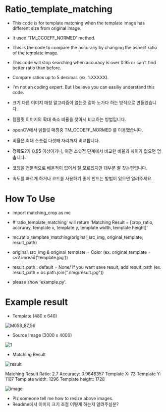 # Ratio_template_matching
* This code is for template matching when the template image has different size from original image.
* It used 'TM_CCOEFF_NORMED' method.
* This is the code to compare the accuracy by changing the aspect ratio of the template image.
* This code will stop searching when accuracy is over 0.95 or can't find better ratio than before.
* Compare ratios up to 5 decimal. (ex. 1.XXXXX).

* I'm not an coding expert. But I believe you can easiliy understand this code.


* 크기 다른 이미지 매칭 알고리즘이 없는것 같아 노가다 하는 방식으로 만들었습니다.
* 템플릿 이미지의 확대 축소 비율을 찾아서 비교하는 방법입니다.
* openCV에서 템플릿 매칭중 TM_CCOEFF_NORMED 를 이용했습니다.
* 비율은 최대 소숫점 다섯째 자리까지 비교합니다.
* 정확도?가 0.95 이상이거나, 이전 소숫점 단계에서 비교한 비율과 차이가 없으면 멈춥니다.
* 코딩을 전문적으로 배운적이 없어서 잘 모르겠지만 대부분 잘 찾는편입니다.
* 속도를 빠르게 하거나 코드를 사용하기 좋게 만드는 방법이 있으면 알려주세요.


# How To Use
- import matching_crop as mc

- #'ratio_template_matching' will return 'Matching Result = [crop_ratio, accruray, template x, template y, template width, template height]'
- mc.ratio_template_matching(original_src_img, original_template, result_path)

- original_src_img & original_template = Color (ex. original_template = cv2.imread('template.jpg'))
- result_path :  default = None/  if you want save result, add result_path (ex. result_path = os.path.join("./img/result.jpg"))

- please show 'example.py'.


# Example result
* Template (480 x 640)

![M053_87_56](https://user-images.githubusercontent.com/80665546/125795008-5f2c0463-4ad1-49f5-be98-837faf81fdb2.jpg)

* Source Image (3000 x 4000)

![1](https://user-images.githubusercontent.com/80665546/125795709-813a65c7-916e-43c2-85e9-de05c14e3051.jpg)

* Matching Result

![result](https://user-images.githubusercontent.com/80665546/125795720-52db7c5b-1bb0-4a97-972d-b4aa2e5cff5c.jpg)

Matching Result
Ratio: 2.7
Accuracy: 0.9646357
Template X: 73
Template Y: 1107
Template width: 1296
Template height: 1728


![image](https://user-images.githubusercontent.com/80665546/125797999-69adaefb-80b2-4334-8a13-44dd490c3d07.png)

* Plz someone tell me how to resize above images.
* Readme에서 이미지 크기 조절 어떻게 하는지 알려주실분?


